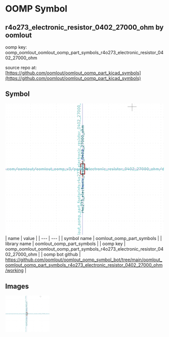 # OOMP Symbol  
## r4o273_electronic_resistor_0402_27000_ohm  by oomlout  
  
oomp key: oomp_oomlout_oomlout_oomp_part_symbols_r4o273_electronic_resistor_0402_27000_ohm  
  
source repo at: [https://github.com/oomlout/oomlout_oomp_part_kicad_symbols](https://github.com/oomlout/oomlout_oomp_part_kicad_symbols)  
## Symbol  
  
[![working.png](working_600.png)](working.png)  
| name | value | 
| --- | --- | 
| symbol name | oomlout_oomp_part_symbols | 
| library name | oomlout_oomp_part_symbols | 
| oomp key | oomp_oomlout_oomlout_oomp_part_symbols_r4o273_electronic_resistor_0402_27000_ohm | 
| oomp bot github | https://github.com/oomlout/oomlout_oomp_symbol_bot/tree/main/oomlout_oomlout_oomp_part_symbols_r4o273_electronic_resistor_0402_27000_ohm/working | 
## Images  
  
[![working.png](working_140.png)](working.png)  

